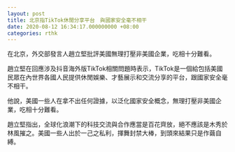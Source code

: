 ```yaml
---
layout: post
title: 北京指TikTok休閒分享平台　與國家安全毫不相干
date: 2020-08-12 16:34:17.000000000 +08:00
categories: rthk
---
```


在北京，外交部發言人趙立堅批評美國無理打壓非美國企業，吃相十分難看。

趙立堅在回應涉及抖音海外版TikTok相關問題時表示，TikTok是一個給包括美國民眾在內世界各國人民提供休閒娛樂、才藝展示和交流分享的平台，跟國家安全毫不相干。

他說，美國一些人在拿不出任何證據，以泛化國家安全概念，無理打壓非美國企業，吃相十分難看。

趙立堅指出，全球化浪潮下的科技交流與合作應當是百花齊放，絕不應該是木秀於林風摧之。美國一些人出於一己之私利，揮舞封禁大棒，到頭來結果只是作繭自縛。
